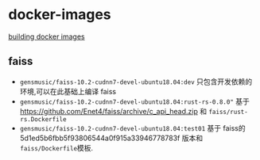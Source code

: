 # docker-images

[building docker images](https://docs.github.com/en/actions/creating-actions/creating-a-docker-container-action)


## faiss

- `gensmusic/faiss-10.2-cudnn7-devel-ubuntu18.04:dev` 只包含开发依赖的环境,可以在此基础上编译 faiss
- `gensmusic/faiss-10.2-cudnn7-devel-ubuntu18.04:rust-rs-0.8.0"` 基于 https://github.com/Enet4/faiss/archive/c_api_head.zip 和 `faiss/rust-rs.Dockerfile`
- `gensmusic/faiss-10.2-cudnn7-devel-ubuntu18.04:test01` 基于 faiss的 5d1ed5b6fbb5f93806544a0f915a33946778783f 版本和 `faiss/Dockerfile`模板.